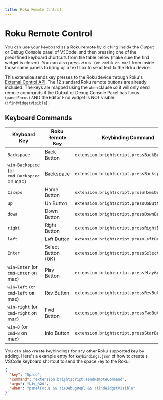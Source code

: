 ```yaml
---
title: Roku Remote Control
---
```

# Roku Remote Control

You can use your keyboard as a Roku remote by clicking inside the Output or Debug Console panel of VSCode, and then pressing one of the predefined keyboard shortcuts from the table below (make sure the find widget is closed). You can also press `win+k (or cmd+k on mac)` from inside those same panels to bring up a text box to send text to the Roku device.

This extension sends key presses to the Roku device through Roku's [External Control API](https://sdkdocs.roku.com/display/sdkdoc/External+Control+API#ExternalControlAPI-KeypressKeyValues). The 12 standard Roku remote buttons are already included. The keys are mapped using the `when` clause so it will only send remote commands if the Output or Debug Console Panel has focus (`panelFocus`) AND the Editor Find widget is NOT visible (`!findWidgetVisible`).

## Keyboard Commands

| Keyboard Key                                | Roku Remote Key    | Keybinding Command                            |
| ------------------------------------------- | ------------------ | --------------------------------------------- |
| `Backspace`                                 | Back Button        | `extension.brightscript.pressBackButton`      |
| `win+Backspace` (or `cmd+Backspace` on mac) | Backspace          | `extension.brightscript.pressBackspaceButton` |
| `Escape`                                    | Home Button        | `extension.brightscript.pressHomeButton`      |
| `up`                                        | Up Button          | `extension.brightscript.pressUpButton`        |
| `down`                                      | Down Button        | `extension.brightscript.pressDownButton`      |
| `right`                                     | Right Button       | `extension.brightscript.pressRightButton`     |
| `left`                                      | Left Button        | `extension.brightscript.pressLeftButton`      |
| `Enter`                                     | Select Button (OK) | `extension.brightscript.pressSelectButton`    |
| `win+Enter` (or `cmd+Enter` on mac)         | Play Button        | `extension.brightscript.pressPlayButton`      |
| `win+left` (or `cmd+left` on mac)           | Rev Button         | `extension.brightscript.pressRevButton`       |
| `win+right` (or `cmd+right` on mac)         | Fwd Button         | `extension.brightscript.pressFwdButton`       |
| `win+8` (or `cmd+8` on mac)                 | Info Button        | `extension.brightscript.pressStarButton`      |

You can also create keybindings for any other Roku supported key by adding. Here's a example entry for `keybindings.json` of how to create a VSCode keyboard shortcut to send the space key to the Roku:

```json
{
  "key": "Space",
  "command": "extension.brightscript.sendRemoteCommand",
  "args": "Lit_%20",
  "when": "panelFocus && !inDebugRepl && !findWidgetVisible"
}
```

